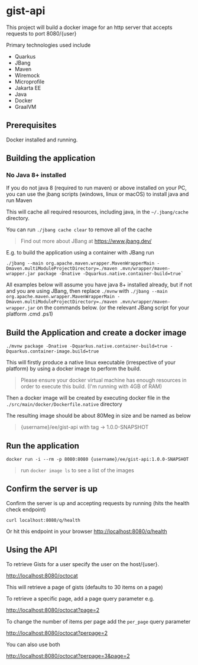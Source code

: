 # gist-api

This project will build a docker image for an http server that accepts requests to port 8080/{user}

Primary technologies used include 

* Quarkus
* JBang
* Maven
* Wiremock
* Microprofile
* Jakarta EE
* Java 
* Docker
* GraalVM

## Prerequisites

Docker installed and running.

## Building the application

### No Java 8+ installed
If you do not java 8 (required to run maven) or above installed on your PC, you can use the jbang scripts 
(windows, linux or macOS) to install java and run Maven

This will cache all required resources, including java, in the `~/.jbang/cache` directory.

You can run `./jbang cache clear` to remove all of the cache

> Find out more about JBang at https://www.jbang.dev/
 
E.g. to build the application using a container with JBang run
```shell script
./jbang --main org.apache.maven.wrapper.MavenWrapperMain -Dmaven.multiModuleProjectDirectory=./maven .mvn/wrapper/maven-wrapper.jar package -Dnative -Dquarkus.native.container-build=true`
```

All examples below will assume you have java 8+ installed already, but if not and you are using JBang, then replace 
`./mvnw` 
with 
`./jbang --main org.apache.maven.wrapper.MavenWrapperMain -Dmaven.multiModuleProjectDirectory=./maven .mvn/wrapper/maven-wrapper.jar` 
on the commands below. (or the relevant JBang script for your platform .cmd .ps1)  

## Build the Application and create a docker image 

```shell script
./mvnw package -Dnative -Dquarkus.native.container-build=true -Dquarkus.container-image.build=true
```

This will firstly produce a native linux executable (irrespective of your platform) by using a docker image to perform the build.

> Please ensure your docker virtual machine has enough resources in order to execute this build. (I'm running with 4GB of RAM)

Then a docker image will be created by executing docker file in the `./src/main/docker/Dockerfile.native` directory

The resulting image should be about 80Meg in size and be named as below

> {username}/ee/gist-api   with tag -> 1.0.0-SNAPSHOT 

## Run the application

```shell script
docker run -i --rm -p 8080:8080 {username}/ee/gist-api:1.0.0-SNAPSHOT
```
> run `docker image ls` to see a list of the images 

## Confirm the server is up 

Confirm the server is up and accepting requests by running (hits the health check endpoint)

```shell script
curl localhost:8080/q/health
```

Or hit this endpoint in your browser <http://localhost:8080/q/health>


## Using the API

To retrieve Gists for a user specify the user on the host/{user}.

<http://localhost:8080/octocat>

This will retrieve a page of gists (defaults to 30 items on a page)

To retrieve a specific page, add a page query parameter e.g. 

<http://localhost:8080/octocat?page=2>

To change the number of items per page add the `per_page` query parameter

<http://localhost:8080/octocat?perpage=2>

You can also use both

<http://localhost:8080/octocat?perpage=3&page=2>
